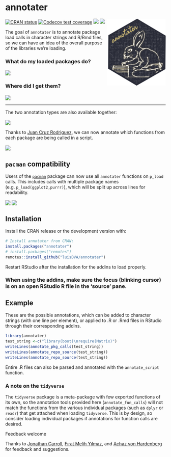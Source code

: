 
<!-- README.md is generated from README.Rmd. Please edit that file -->

# annotater

<img src='man/figures/logo.png' align="right" height="210" />

<!-- badges: start -->

[![CRAN
status](https://www.r-pkg.org/badges/version/annotater)](https://CRAN.R-project.org/package=annotater)
[![Codecov test
coverage](https://codecov.io/gh/luisDVA/annotater/branch/master/graph/badge.svg)](https://app.codecov.io/gh/luisDVA/annotater?branch=master)
[![](http://cranlogs.r-pkg.org/badges/last-month/annotater?color=orange)](https://cran.r-project.org/package=annotater)
[![](http://cranlogs.r-pkg.org/badges/grand-total/annotater?color=blue)](https://cran.r-project.org/package=annotater)
<!-- badges: end -->

The goal of `annotater` is to annotate package load calls in character
strings and R/Rmd files, so we can have an idea of the overall purpose
of the libraries we’re loading.

### What do my loaded packages do?

<img src='https://raw.githubusercontent.com/luisdva/annotater/master/inst/media/annotcalls.gif' align="center" width="400px" />

### Where did I get them?

<img src='https://raw.githubusercontent.com/luisdva/annotater/master/inst/media/repos2.gif' align="center" width="400px" />

------------------------------------------------------------------------

The two annotation types are also available together:

<img src='https://raw.githubusercontent.com/luisdva/annotater/master/inst/media/repostitles.gif' align="center" width="400px" />

Thanks to [Juan Cruz Rodriguez](https://github.com/jcrodriguez1989), we
can now annotate which functions from each package are being called in a
script.

<img src='https://raw.githubusercontent.com/luisdva/annotater/master/inst/media/jcruz.gif' align="center" width="400px" />

## `pacman` compatibility

Users of the [`pacman`](https://cran.r-project.org/package=pacman)
package can now use all `annotater` functions on `p_load` calls. This
includes calls with multiple package names
(e.g. `p_load(ggplot2,purrr)`), which will be split up across lines for
readability.

<img src='https://raw.githubusercontent.com/luisdva/annotater/master/inst/media/annotpacmanFns.gif' align="center" width="400px" />

<img src='https://raw.githubusercontent.com/luisdva/annotater/master/inst/media/annotpacmanRepos.gif' align="center" width="400px" />

## Installation

Install the CRAN release or the development version with:

``` r
# Install annotater from CRAN:
install.packages("annotater")
# install.packages("remotes")
remotes::install_github("luisDVA/annotater")
```

Restart RStudio after the installation for the addins to load properly.

### When using the addins, make sure the focus (blinking cursor) is on an open RStudio R file in the ‘source’ pane.

## Example

These are the possible annotations, which can be added to character
strings (with one line per element), or applied to .R or .Rmd files in
RStudio through their corresponding addins.

``` r
library(annotater)
test_string <-c("library(boot)\nrequire(Matrix)")
writeLines(annotate_pkg_calls(test_string))
writeLines(annotate_repo_source(test_string))
writeLines(annotate_repo_source(test_string))
```

Entire .R files can also be parsed and annotated with the
`annotate_script` function.

### A note on the `tidyverse`

The `tidyverse` package is a meta-package with few exported functions of
its own, so the annotation tools provided here (`annotate_fun_calls`)
will not match the functions from the various individual packages (such
as `dplyr` or `readr`) that get attached when loading `tidyverse`. This
is by design, so consider loading individual packages if annotations for
function calls are desired.

Feedback welcome

Thanks to [Jonathan Carroll](https://github.com/jonocarroll), [Fırat
Melih Yılmaz](https://twitter.com/fratmelhylmaz), and [Achaz von
Hardenberg](https://github.com/achazhardenberg) for feedback and
suggestions.
